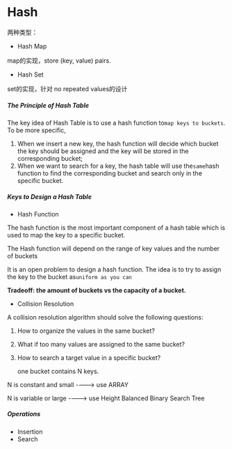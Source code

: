 # Hash

两种类型：

* Hash Map

map的实现，store \(key, value\) pairs.

* Hash Set

set的实现，针对 no repeated values的设计

##### The Principle of Hash Table

The key idea of Hash Table is to use a hash function to`map keys to buckets`. To be more specific,

1. When we insert a new key, the hash function will decide which bucket the key should be assigned and the key will be stored in the corresponding bucket;
2. When we want to search for a key, the hash table will use the`same`hash function to find the corresponding bucket and search only in the specific bucket.

##### Keys to Design a Hash Table

* Hash Function 

The hash function is the most important component of a hash table which is used to map the key to a specific bucket.

The Hash function will depend on the range of key values and the number of buckets

It is an open problem to design a hash function. The idea is to try to assign the key to the bucket as`uniform as you can`

**Tradeoff:   the amount of buckets   vs   the capacity of a bucket.**

* Collision Resolution 

A collision resolution algorithm should solve the following questions:

1. How to organize the values in the same bucket?
2. What if too many values are assigned to the same bucket?
3. How to search a target value in a specific bucket?

   one  bucket  contains  N  keys.

N is constant and small  ----&gt;  use ARRAY

N is variable or large  ----&gt;  use  Height Balanced Binary Search Tree

##### Operations

* Insertion 
* Search 



